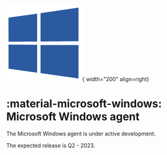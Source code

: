 ![Software Package](../../images/windows_logo.png){ width="200" align=right}

# :material-microsoft-windows: Microsoft Windows agent

The Microsoft Windows agent is under active development.

The expected release is Q2 - 2023.